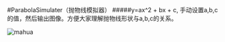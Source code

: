 #ParabolaSimulater（抛物线模拟器）
#####y=ax^2 + bx + c, 手动设置a,b,c的值，然后输出图像。方便大家理解抛物线形状与a,b,c的关系。


![mahua](http://img.blog.csdn.net/20170423173958263?watermark/2/text/aHR0cDovL2Jsb2cuY3Nkbi5uZXQvZ2FveXVxaWFuZzMw/font/5a6L5L2T/fontsize/400/fill/I0JBQkFCMA==/dissolve/70/gravity/Center)


